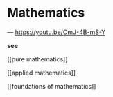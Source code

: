 # Mathematics

&mdash; <https://youtu.be/OmJ-4B-mS-Y>

**see**

[[pure mathematics]]

[[applied mathematics]]

[[foundations of mathematics]]
